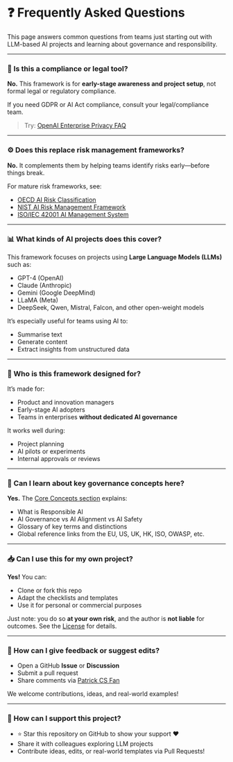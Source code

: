 # ❓ Frequently Asked Questions

This page answers common questions from teams just starting out with LLM-based AI projects and learning about governance and responsibility.

---

### 🤖 Is this a compliance or legal tool?

**No.** This framework is for **early-stage awareness and project setup**, not formal legal or regulatory compliance.

If you need GDPR or AI Act compliance, consult your legal/compliance team.

> Try: [OpenAI Enterprise Privacy FAQ](https://openai.com/enterprise-privacy)

---

### ⚙️ Does this replace risk management frameworks?

**No.** It complements them by helping teams identify risks early—before things break.

For mature risk frameworks, see:
- [OECD AI Risk Classification](https://oecd.ai/en/classification)
- [NIST AI Risk Management Framework](https://www.nist.gov/itl/ai-risk-management-framework)
- [ISO/IEC 42001 AI Management System](https://www.iso.org/standard/81229.html)

---

### 📊 What kinds of AI projects does this cover?

This framework focuses on projects using **Large Language Models (LLMs)** such as:
- GPT-4 (OpenAI)
- Claude (Anthropic)
- Gemini (Google DeepMind)
- LLaMA (Meta)
- DeepSeek, Qwen, Mistral, Falcon, and other open-weight models

It’s especially useful for teams using AI to:
- Summarise text  
- Generate content  
- Extract insights from unstructured data  

---

### 🏢 Who is this framework designed for?

It’s made for:
- Product and innovation managers  
- Early-stage AI adopters  
- Teams in enterprises **without dedicated AI governance**  

It works well during:
- Project planning  
- AI pilots or experiments  
- Internal approvals or reviews  

---

### 📖 Can I learn about key governance concepts here?

**Yes.** The [Core Concepts section](./concepts/responsible-ai.md) explains:
- What is Responsible AI
- AI Governance vs AI Alignment vs AI Safety
- Glossary of key terms and distinctions
- Global reference links from the EU, US, UK, HK, ISO, OWASP, etc.

---

### 📥 Can I use this for my own project?

**Yes!** You can:
- Clone or fork this repo  
- Adapt the checklists and templates  
- Use it for personal or commercial purposes  

Just note: you do so **at your own risk**, and the author is **not liable** for outcomes. See the [License](../LICENSE) for details.

---

### 💬 How can I give feedback or suggest edits?

- Open a GitHub **Issue** or **Discussion**  
- Submit a pull request  
- Share comments via [Patrick CS Fan](https://www.linkedin.com/in/patrickcsfan/)

We welcome contributions, ideas, and real-world examples!


---

### 🌟 How can I support this project?

- ⭐ Star this repository on GitHub to show your support ❤️  
- Share it with colleagues exploring LLM projects  
- Contribute ideas, edits, or real-world templates via Pull Requests!
